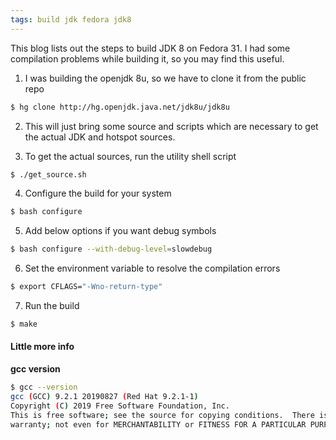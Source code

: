 ```yaml
---
tags: build jdk fedora jdk8
---
```


This blog lists out the steps to build JDK 8 on Fedora 31. I had some compilation problems while building it, so you may find this useful.


1. I was building the openjdk 8u, so we have to clone it from the public repo
```bash
$ hg clone http://hg.openjdk.java.net/jdk8u/jdk8u
```

2. This will just bring some source and scripts which are necessary to get the actual JDK and hotspot sources.

3. To get the actual sources, run the utility shell script
```bash
$ ./get_source.sh
```

4. Configure the build for your system
```bash
$ bash configure
```

5. Add below options if you want debug symbols
```bash
$ bash configure --with-debug-level=slowdebug
```

6. Set the environment variable to resolve the compilation errors
```bash
$ export CFLAGS="-Wno-return-type"
```

7. Run the build
```bash
$ make
```

#### Little more info

**gcc version**
```bash
$ gcc --version  
gcc (GCC) 9.2.1 20190827 (Red Hat 9.2.1-1)  
Copyright (C) 2019 Free Software Foundation, Inc.  
This is free software; see the source for copying conditions.  There is NO  
warranty; not even for MERCHANTABILITY or FITNESS FOR A PARTICULAR PURPOSE.
```
